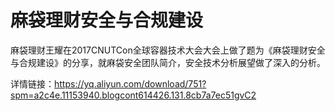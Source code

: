 # 麻袋理财安全与合规建设
麻袋理财王耀在2017CNUTCon全球容器技术大会大会上做了题为《麻袋理财安全与合规建设》的分享，就麻袋安全团队简介，安全技术分析展望做了深入的分析。

详情链接：https://yq.aliyun.com/download/751?spm=a2c4e.11153940.blogcont614426.131.8cb7a7ec51gvC2

